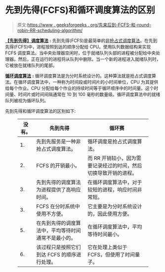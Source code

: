 # 先到先得(FCFS)和循环调度算法的区别

> 原文:[https://www . geeksforgeeks . org/先来后到-FCFS-和-round-robin-RR-scheduling-algorithm/](https://www.geeksforgeeks.org/difference-between-first-come-first-served-fcfs-and-round-robin-rr-scheduling-algorithm/)

[**【先到先得】调度算法**](https://www.geeksforgeeks.org/program-for-fcfs-cpu-scheduling-set-1/) **:**
先到先得(FCFS)是最简单的[非抢占式调度算法](https://www.geeksforgeeks.org/preemptive-and-non-preemptive-scheduling/)。在先到先得(FCFS)中，进程按照到达的顺序分配给 CPU。使用队列数据结构来实现 FCFS 调度算法。当中央处理器空闲时，位于就绪队列头部的进程被分配给中央处理器。然后，正在运行的进程将从队列中删除。当一个新的进程进入就绪队列时，它被放在就绪队列的尾部。

[**循环调度算法**](https://www.geeksforgeeks.org/program-round-robin-scheduling-set-1/) **:**
循环调度算法是为分时系统设计的。这种算法就是抢占式调度算法。在循环调度算法中，一种称为时间段或时间片的小时间单位，CPU 为其提供给每个作业。CPU 分配给每个作业的持续时间等于循环顺序中的时间量。这个时间量、时间片或时间间隔通常在 10 到 100 毫秒的数量级。循环调度算法中的就绪队列被视为循环队列。

先到先得和循环调度算法的区别如下:

<figure class="table">

| 没有。 | 先到先得 | 循环赛 |
| --- | --- | --- |
| 1. | 先到先服务是一种非抢占式调度算法。 | 循环调度是抢占式调度算法。 |
| 2. | FCFS 的开销最小。 | 而 RR 开销较小，因为需要记录经过的时间，然后切换导致开销的进程。 |
| 3. | 先到先得的调度算法为进程提供了高响应时间。 | 在循环调度算法中，对于较短的进程，响应时间非常短。 |
| 3. | FCFS 在分时系统中使用不方便。 | 它主要是为分时系统设计的，因此使用方便。 |
| 5. | 在先到先得的调度算法中，平均等待时间通常不是最小的。 | 在循环调度算法中，平均等待时间最小。 |
| 6. | 该过程只是按照它们到达 FCFS 的顺序进行处理。 | 它在处理上类似于 FCFS，但使用了时间量子。 |

</figure>